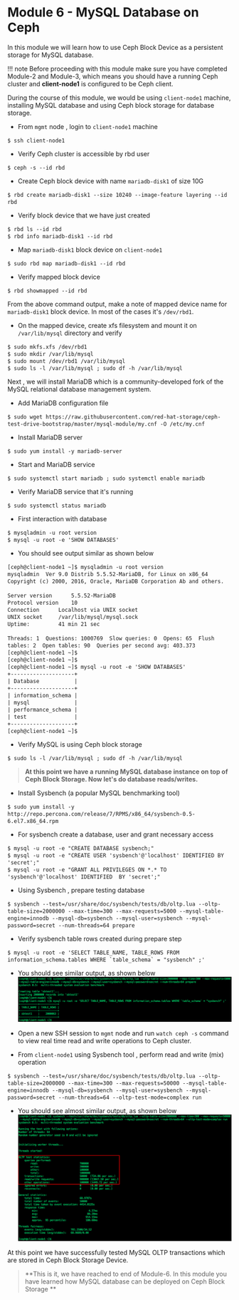 # Module 6 - MySQL Database on Ceph

In this module we will learn how to use Ceph Block Device as a persistent storage for MySQL database.

!!! note
    Before proceeding with this module make sure you have completed Module-2 and Module-3, which means you should have a running Ceph cluster and **client-node1** is configured to be Ceph client.

During the course of this module, we would be using ``client-node1`` machine, installing MySQL database and using Ceph block storage for database storage.  

- From ``mgmt`` node , login to ``client-node1`` machine
```
$ ssh client-node1
```
- Verify Ceph cluster is accessible by rbd user
```
$ ceph -s --id rbd
```
- Create Ceph block device with name ``mariadb-disk1`` of size 10G
```
$ rbd create mariadb-disk1 --size 10240 --image-feature layering --id rbd
```
- Verify block device that we have just created
```
$ rbd ls --id rbd
$ rbd info mariadb-disk1 --id rbd
```
- Map ``mariadb-disk1`` block device on ``client-node1``
```
$ sudo rbd map mariadb-disk1 --id rbd
```
- Verify mapped block device
```
$ rbd showmapped --id rbd
```
From the above command output, make a note of mapped device name for  ``mariadb-disk1`` block device. In most of the cases it's  ``/dev/rbd1``. 

- On the mapped device, create xfs filesystem and mount it on ``/var/lib/mysql`` directory and verify
```
$ sudo mkfs.xfs /dev/rbd1
$ sudo mkdir /var/lib/mysql
$ sudo mount /dev/rbd1 /var/lib/mysql
$ sudo ls -l /var/lib/mysql ; sudo df -h /var/lib/mysql
```
Next , we will install MariaDB which is a community-developed fork of the MySQL relational database management system.

- Add MariaDB configuration file
```
$ sudo wget https://raw.githubusercontent.com/red-hat-storage/ceph-test-drive-bootstrap/master/mysql-module/my.cnf -O /etc/my.cnf
```
- Install MariaDB server
```
$ sudo yum install -y mariadb-server
```
- Start and MariaDB service
```
$ sudo systemctl start mariadb ; sudo systemctl enable mariadb
```
- Verify MariaDB service that it's running
```
$ sudo systemctl status mariadb
```
- First interaction with database
```
$ mysqladmin -u root version
$ mysql -u root -e 'SHOW DATABASES'
```
- You should see output similar as shown below
```
[ceph@client-node1 ~]$ mysqladmin -u root version
mysqladmin  Ver 9.0 Distrib 5.5.52-MariaDB, for Linux on x86_64
Copyright (c) 2000, 2016, Oracle, MariaDB Corporation Ab and others.

Server version		5.5.52-MariaDB
Protocol version	10
Connection		Localhost via UNIX socket
UNIX socket		/var/lib/mysql/mysql.sock
Uptime:			41 min 21 sec

Threads: 1  Questions: 1000769  Slow queries: 0  Opens: 65  Flush tables: 2  Open tables: 90  Queries per second avg: 403.373
[ceph@client-node1 ~]$
[ceph@client-node1 ~]$
[ceph@client-node1 ~]$ mysql -u root -e 'SHOW DATABASES'
+--------------------+
| Database           |
+--------------------+
| information_schema |
| mysql              |
| performance_schema |
| test               |
+--------------------+
[ceph@client-node1 ~]$

```
- Verify MySQL is using Ceph block storage
```
$ sudo ls -l /var/lib/mysql ; sudo df -h /var/lib/mysql
```
> **At this point we have a running MySQL database instance on top of Ceph Block Storage. Now let's do database reads/writes.**

- Install Sysbench (a popular MySQL benchmarking tool)
```
$ sudo yum install -y http://repo.percona.com/release/7/RPMS/x86_64/sysbench-0.5-6.el7.x86_64.rpm

```
- For sysbench create a database, user and grant necessary access
```
$ mysql -u root -e "CREATE DATABASE sysbench;"
$ mysql -u root -e "CREATE USER 'sysbench'@'localhost' IDENTIFIED BY 'secret';"
$ mysql -u root -e "GRANT ALL PRIVILEGES ON *.* TO 'sysbench'@'localhost' IDENTIFIED  BY 'secret';"
```
- Using Sysbench , prepare testing database
```
$ sysbench --test=/usr/share/doc/sysbench/tests/db/oltp.lua --oltp-table-size=2000000 --max-time=300 --max-requests=5000 --mysql-table-engine=innodb --mysql-db=sysbench --mysql-user=sysbench --mysql-password=secret --num-threads=64 prepare
```
- Verify sysbench table rows created during prepare step
```
$ mysql -u root -e 'SELECT TABLE_NAME, TABLE_ROWS FROM information_schema.tables WHERE `table_schema` = "sysbench" ;'
```
- You should see similar output, as shown below
![](images/MySQL-1.png)

- Open a new SSH session to ``mgmt`` node and run `` watch ceph -s `` command to view real time read and write operations to Ceph cluster.
- From ``client-node1`` using Sysbench tool , perform read and write (mix) operation
```
$ sysbench --test=/usr/share/doc/sysbench/tests/db/oltp.lua --oltp-table-size=2000000 --max-time=300 --max-requests=50000 --mysql-table-engine=innodb --mysql-db=sysbench --mysql-user=sysbench --mysql-password=secret --num-threads=64 --oltp-test-mode=complex run
```
- You should see almost similar output, as shown below
![](images/MySQL-2.png)

At this point we have successfully tested MySQL OLTP transactions which are stored in Ceph Block Storage Device.

> **This is it, we have reached to end of Module-6. In this module you have learned how MySQL database can be deployed on Ceph Block Storage **
